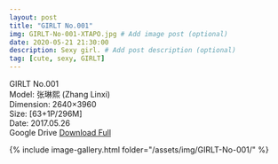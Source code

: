 ```yaml
---
layout: post
title: "GIRLT No.001"
img: GIRLT-No-001-XTAPO.jpg # Add image post (optional)
date: 2020-05-21 21:30:00
description: Sexy girl. # Add post description (optional)
tag: [cute, sexy, GIRLT]
---
```

GIRLT No.001  
Model: 张琳熙 (Zhang Linxi)  
Dimension: 2640×3960  
Size: [63+1P/296M]  
Date: 2017.05.26  
Google Drive [Download Full](http://gestyy.com/e0G1xf)

{% include image-gallery.html folder="/assets/img/GIRLT-No-001/" %}
